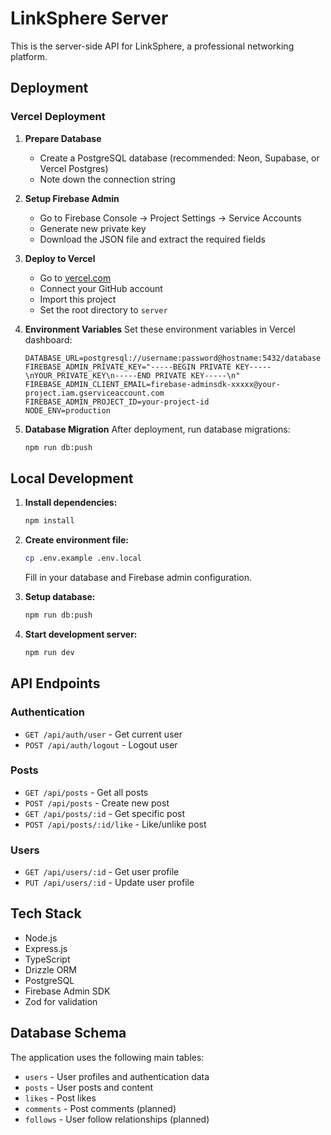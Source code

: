 # LinkSphere Server

This is the server-side API for LinkSphere, a professional networking platform.

## Deployment

### Vercel Deployment

1. **Prepare Database**
   - Create a PostgreSQL database (recommended: Neon, Supabase, or Vercel Postgres)
   - Note down the connection string

2. **Setup Firebase Admin**
   - Go to Firebase Console → Project Settings → Service Accounts
   - Generate new private key
   - Download the JSON file and extract the required fields

3. **Deploy to Vercel**
   - Go to [vercel.com](https://vercel.com)
   - Connect your GitHub account
   - Import this project
   - Set the root directory to `server`

4. **Environment Variables**
   Set these environment variables in Vercel dashboard:
   
   ```
   DATABASE_URL=postgresql://username:password@hostname:5432/database
   FIREBASE_ADMIN_PRIVATE_KEY="-----BEGIN PRIVATE KEY-----\nYOUR_PRIVATE_KEY\n-----END PRIVATE KEY-----\n"
   FIREBASE_ADMIN_CLIENT_EMAIL=firebase-adminsdk-xxxxx@your-project.iam.gserviceaccount.com
   FIREBASE_ADMIN_PROJECT_ID=your-project-id
   NODE_ENV=production
   ```

5. **Database Migration**
   After deployment, run database migrations:
   ```bash
   npm run db:push
   ```

## Local Development

1. **Install dependencies:**
   ```bash
   npm install
   ```

2. **Create environment file:**
   ```bash
   cp .env.example .env.local
   ```
   Fill in your database and Firebase admin configuration.

3. **Setup database:**
   ```bash
   npm run db:push
   ```

4. **Start development server:**
   ```bash
   npm run dev
   ```

## API Endpoints

### Authentication
- `GET /api/auth/user` - Get current user
- `POST /api/auth/logout` - Logout user

### Posts
- `GET /api/posts` - Get all posts
- `POST /api/posts` - Create new post
- `GET /api/posts/:id` - Get specific post
- `POST /api/posts/:id/like` - Like/unlike post

### Users
- `GET /api/users/:id` - Get user profile
- `PUT /api/users/:id` - Update user profile

## Tech Stack

- Node.js
- Express.js
- TypeScript
- Drizzle ORM
- PostgreSQL
- Firebase Admin SDK
- Zod for validation

## Database Schema

The application uses the following main tables:
- `users` - User profiles and authentication data
- `posts` - User posts and content
- `likes` - Post likes
- `comments` - Post comments (planned)
- `follows` - User follow relationships (planned)
